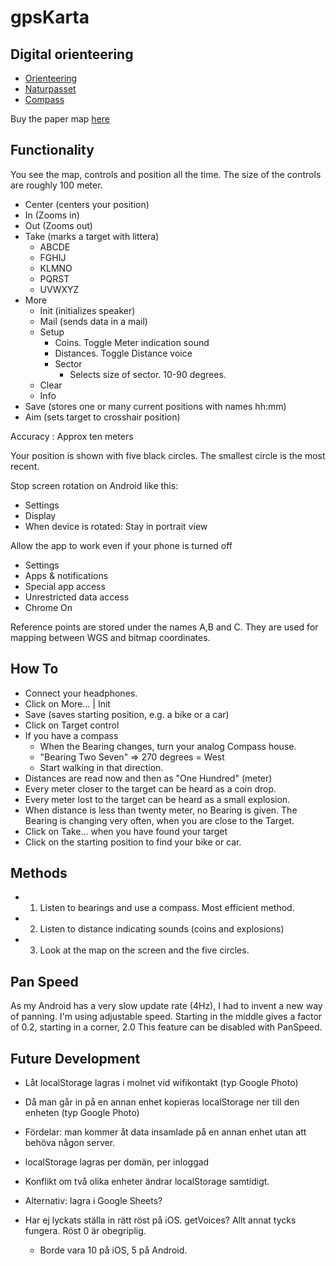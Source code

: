 # gpsKarta

## Digital orienteering

* [Orienteering](https://en.wikipedia.org/wiki/Orienteering)
* [Naturpasset](https://www.facebook.com/Naturpasset.Nackareservatet)
* [Compass](https://en.wikipedia.org/wiki/Compass)

Buy the paper map [here](http://www.skogsluffarna.se/Arrangemang/Naturpasset)

## Functionality

You see the map, controls and position all the time.
The size of the controls are roughly 100 meter.

* Center (centers your position)
* In (Zooms in)
* Out (Zooms out)
* Take (marks a target with littera)
	* ABCDE
	* FGHIJ
	* KLMNO
	* PQRST
	* UVWXYZ
* More	
	* Init (initializes speaker)
	* Mail (sends data in a mail)
	* Setup
		* Coins. Toggle Meter indication sound
		* Distances. Toggle Distance voice
		* Sector
			* Selects size of sector. 10-90 degrees.
	* Clear
	* Info
* Save (stores one or many current positions with names hh:mm)
* Aim (sets target to crosshair position)

Accuracy : Approx ten meters

Your position is shown with five black circles. The smallest circle is the most recent.

Stop screen rotation on Android like this:
* Settings
* Display
* When device is rotated: Stay in portrait view

Allow the app to work even if your phone is turned off
* Settings
* Apps & notifications
* Special app access
* Unrestricted data access
* Chrome On

Reference points are stored under the names A,B and C. They are used for mapping between WGS and bitmap coordinates.

## How To

* Connect your headphones.
* Click on More... | Init
* Save (saves starting position, e.g. a bike or a car)
* Click on Target control
* If you have a compass
	* When the Bearing changes, turn your analog Compass house.
	* "Bearing Two Seven" => 270 degrees = West
	* Start walking in that direction.
* Distances are read now and then as "One Hundred" (meter)
* Every meter closer to the target can be heard as a coin drop.
* Every meter lost to the target can be heard as a small explosion.
* When distance is less than twenty meter, no Bearing is given. The Bearing is changing very often, when you are close to the Target.
* Click on Take... when you have found your target
* Click on the starting position to find your bike or car.

## Methods

* 1. Listen to bearings and use a compass. Most efficient method.
* 2. Listen to distance indicating sounds (coins and explosions)
* 3. Look at the map on the screen and the five circles.

## Pan Speed

As my Android has a very slow update rate (4Hz), I had to invent a new way of panning.
I'm using adjustable speed. Starting in the middle gives a factor of 0.2, starting in a corner, 2.0
This feature can be disabled with PanSpeed.

## Future Development

* Låt localStorage lagras i molnet vid wifikontakt (typ Google Photo)
* Då man går in på en annan enhet kopieras localStorage ner till den enheten (typ Google Photo)
* Fördelar: man kommer åt data insamlade på en annan enhet utan att behöva någon server.
* localStorage lagras per domän, per inloggad
* Konflikt om två olika enheter ändrar localStorage samtidigt.
* Alternativ: lagra i Google Sheets?

* Har ej lyckats ställa in rätt röst på iOS. getVoices? Allt annat tycks fungera. Röst 0 är obegriplig. 
  * Borde vara 10 på iOS, 5 på Android.